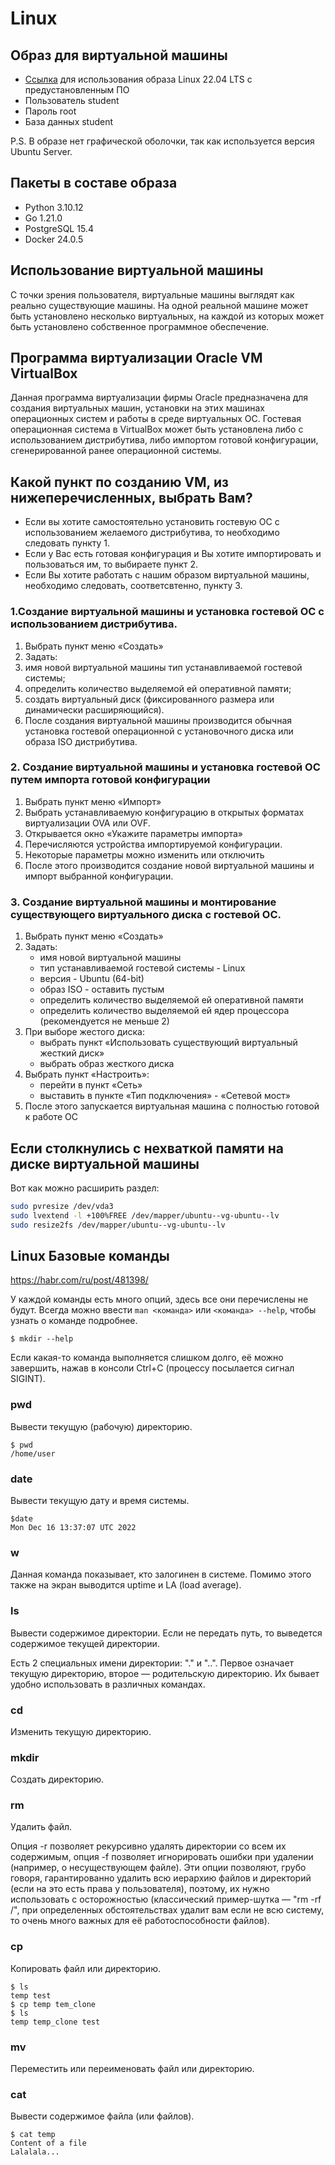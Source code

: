 # Linux

## Образ для виртуальной машины
- [Ссылка](https://drive.google.com/file/d/1QeDU6zdm6NF9cmwa5Nmq0nrooYoHJxNH/view?usp=drive_link) для использования образа Linux 22.04 LTS с предустановленным ПО
- Пользователь student
- Пароль root
- База данных student

P.S. В образе нет графической оболочки, так как используется версия Ubuntu Server.

## Пакеты в составе образа
- Python 3.10.12
- Go 1.21.0
- PostgreSQL 15.4
- Docker 24.0.5

## Использование виртуальной машины

С точки зрения пользователя, виртуальные машины выглядят как реально существующие машины. На одной реальной машине может быть установлено несколько виртуальных, на каждой из которых может быть установлено собственное программное обеспечение. 

## Программа виртуализации Oracle VM VirtualBox
Данная программа виртуализации фирмы Oracle предназначена для создания виртуальных машин, установки на этих машинах операционных систем и работы в среде виртуальных ОС.
Гостевая операционная система в VirtualBox может быть установлена либо с использованием дистрибутива, либо импортом готовой конфигурации, сгенерированной ранее операционной системы.

## Какой пункт по созданию VM, из нижеперечисленных, выбрать Вам?
- Если вы хотите самостоятельно установить гостевую ОС с использованием желаемого дистрибутива, то необходимо следовать пункту 1.
- Если у Вас есть готовая конфигурация и Вы хотите импортировать и пользоваться им, то выбираете пункт 2.
- Если Вы хотите работать с нашим образом виртуальной машины, необходимо следовать, соответсвтенно, пункту 3.

### 1.Создание виртуальной машины и установка гостевой ОС с использованием дистрибутива.
1.	Выбрать пункт меню «Создать»
2.	Задать:
3.	имя новой виртуальной машины тип устанавливаемой гостевой системы;
4.	определить количество выделяемой ей оперативной памяти;
5.	создать виртуальный диск (фиксированного размера или динамически расширяющийся).
6.	После создания виртуальной машины производится обычная установка гостевой операционной с установочного диска или образа ISO дистрибутива.
### 2. Создание виртуальной машины и установка гостевой ОС путем импорта готовой конфигурации
1.	Выбрать пункт меню «Импорт»
2.	Выбрать устанавливаемую конфигурацию в открытых форматах виртуализации OVA или OVF.
3.	Открывается окно «Укажите параметры импорта»
4.	Перечисляются устройства импортируемой конфигурации.
5.	Некоторые параметры можно изменить или отключить
6.	После этого производится создание новой виртуальной машины и импорт выбранной конфигурации.
### 3. Создание виртуальной машины и монтирование существующего виртуального диска с гостевой ОС.
1. Выбрать пункт меню «Создать»
2. Задать:
    - имя новой виртуальной машины 
    - тип устанавливаемой гостевой системы - Linux
    - версия - Ubuntu (64-bit)
    - образ ISO - оставить пустым
    - определить количество выделяемой ей оперативной памяти
    - определить количество выделяемой ей ядер процессора (рекомендуется не меньше 2)
3. При выборе жестого диска: 
    - выбрать пункт «Использовать существующий виртуальный жесткий диск»
    - выбрать образ жесткого диска
4. Выбрать пункт «Настроить»:
    - перейти в пункт «Сеть»
    - выставить в пункте «Тип подключения» - «Сетевой мост»
5. После этого запускается виртуальная машина с полностью готовой к работе ОС


## Если столкнулись с нехваткой памяти на диске виртуальной машины
Вот как можно расширить раздел:
```bash
sudo pvresize /dev/vda3
sudo lvextend -l +100%FREE /dev/mapper/ubuntu--vg-ubuntu--lv
sudo resize2fs /dev/mapper/ubuntu--vg-ubuntu--lv
```

## Linux Базовые команды 
https://habr.com/ru/post/481398/

У каждой команды есть много опций, здесь все они перечислены не будут. Всегда можно ввести `man <команда>` или `<команда> --help`, чтобы узнать о команде подробнее.

 ```
 $ mkdir --help
 ```
Если какая-то команда выполняется слишком долго, её можно завершить, нажав в консоли Ctrl+C (процессу посылается сигнал SIGINT).
### pwd
Вывести текущую (рабочую) директорию.
 ```
 $ pwd
 /home/user
 ```
### date
Вывести текущую дату и время системы.
 ```
 $date
 Mon Dec 16 13:37:07 UTC 2022
 ```
### w
Данная команда показывает, кто залогинен в системе. Помимо этого также на экран выводится uptime и LA (load average).

### ls
Вывести содержимое директории. Если не передать путь, то выведется содержимое текущей директории.

Есть 2 специальных имени директории: "." и "..". Первое означает текущую директорию, второе — родительскую директорию. Их бывает удобно использовать в различных командах.
### cd
Изменить текущую директорию.

### mkdir
Создать директорию.

### rm
Удалить файл.

Опция -r позволяет рекурсивно удалять директории со всем их содержимым, опция -f позволяет игнорировать ошибки при удалении (например, о несуществующем файле). Эти опции позволяют, грубо говоря, гарантированно удалить всю иерархию файлов и директорий (если на это есть права у пользователя), поэтому, их нужно использовать с осторожностью (классический пример-шутка — "rm -rf /", при определенных обстоятельствах удалит вам если не всю систему, то очень много важных для её работоспособности файлов).
### cp
Копировать файл или директорию.
 ```
 $ ls
 temp test
 $ cp temp tem_clone
 $ ls
 temp temp_clone test
 ```
### mv
Переместить или переименовать файл или директорию.

### cat
Вывести содержимое файла (или файлов).
```
$ cat temp
Content of a file
Lalalala...
```
